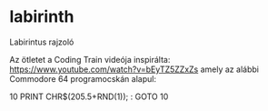 # labirinth
Labirintus rajzoló

Az ötletet a Coding Train videója inspirálta:
https://www.youtube.com/watch?v=bEyTZ5ZZxZs
amely az alábbi Commodore 64 programocskán alapul:

10 PRINT CHR$(205.5+RND(1)); : GOTO 10

